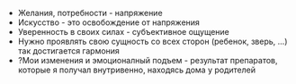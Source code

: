 - Желания, потребности - напряжение
- Искусство - это освобождение от напряжения
- Уверенность в своих силах - субъективное ощущение
- Нужно проявлять свою сущность со всех сторон (ребенок, зверь, ...) так достигается гармония
- ?Мои изменения и эмоционалный подъем - результат препаратов, которые я получал внутривенно, находясь дома у родителей
